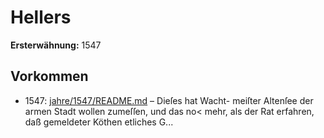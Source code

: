 # Hellers

**Ersterwähnung:** 1547

## Vorkommen
- 1547: [jahre/1547/README.md](../jahre/1547/README.md) – Dieſes hat Wacht-
meiſter Altenſee der armen Stadt wollen zumeſſen, und
das no< mehr, als der Rat erfahren, daß gemeldeter
Köthen etliches G...
